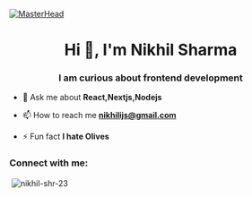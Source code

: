 [![MasterHead](https://blogger.googleusercontent.com/img/b/R29vZ2xl/AVvXsEhO1W502qZ1I4oB_udj5gpRi73doDQSMgUrBySgNSYZjQs-YFfmM-ydtW2TDmgdntd93EWHLUOuY8r0qTSrQMI8ETNdO41jOwyDwUOVbcOygwGUch0pAUNK-vadexCuXDYAEfTerSIkcm4eCXj9COTWZktHHRqG-unfEDUOuI9Xu91n3m-soUUscBvsRLw/s320/Frame%207.png)](https://youtube.com)

<h1 align="center">Hi 👋, I'm Nikhil Sharma</h1>
<h3 align="center">I am curious about frontend development</h3>


- 💬 Ask me about **React,Nextjs,Nodejs**

- 📫 How to reach me **nikhilijs@gmail.com**

- ⚡ Fun fact **I hate Olives**

<h3 align="left">Connect with me:</h3>
<p align="left">
</p>



<p>&nbsp;<img align="center" src="https://github-readme-stats.vercel.app/api?username=nikhil-shr-23&show_icons=true&locale=en" alt="nikhil-shr-23" /></p>

